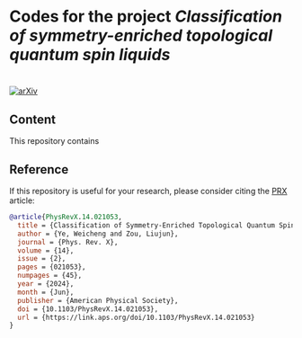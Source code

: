 # Codes for the project *Classification of symmetry-enriched topological quantum spin liquids* 
# 

[![arXiv](https://img.shields.io/badge/arXiv-2309.05118-b31b1b.svg)](https://arxiv.org/abs/2309.05118)

## Content

This repository contains 


## Reference

If this repository is useful for your research, please consider citing the [PRX](https://journals.aps.org/prx/abstract/10.1103/PhysRevX.14.021053) article:

```bibtex
@article{PhysRevX.14.021053,
  title = {Classification of Symmetry-Enriched Topological Quantum Spin Liquids},
  author = {Ye, Weicheng and Zou, Liujun},
  journal = {Phys. Rev. X},
  volume = {14},
  issue = {2},
  pages = {021053},
  numpages = {45},
  year = {2024},
  month = {Jun},
  publisher = {American Physical Society},
  doi = {10.1103/PhysRevX.14.021053},
  url = {https://link.aps.org/doi/10.1103/PhysRevX.14.021053}
}
```

